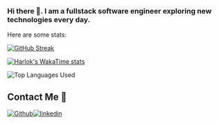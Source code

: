 ### Hi there 👋. I am a fullstack software engineer exploring new technologies every day.

Here are some stats:
</br>

[![GitHub Streak](https://streak-stats.demolab.com?user=VentsislavAntov&theme=dark&exclude_days=Sun%2CSat)](https://git.io/streak-stats)

[![Harlok's WakaTime stats](https://github-readme-stats.vercel.app/api/wakatime?username=VentsislavAntov)](https://github.com/anuraghazra/github-readme-stats)

<img align="center" src="https://github-readme-stats.vercel.app/api/top-langs/?username=VentsislavAntov&theme=radical&count_private=true&langs_count=10&hide_border=true&layout=compact&include_all_commits=true" alt="Top Languages Used" />

## Contact Me 🤝

[<img alt="Github" src="https://img.shields.io/badge/GitHub-%2312100E.svg?&style=for-the-badge&logo=Github&logoColor=white" />](https://github.com/VentsislavAntov)[<img alt="linkedin" src="https://img.shields.io/badge/linkedin-%230077B5.svg?&style=for-the-badge&logo=linkedin&logoColor=white" />](https://www.linkedin.com/in/ventsislav-antov-147610104)

